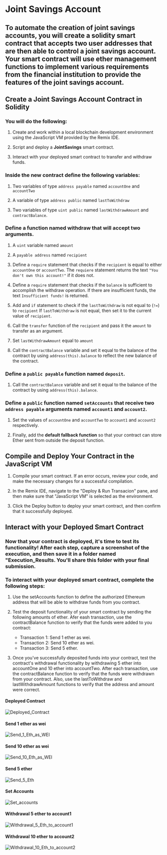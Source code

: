 # Joint Savings Account

## To automate the creation of joint savings accounts, you will create a solidity smart contract that accepts two user addresses that are then able to control a joint savings account. Your smart contract will use ether management functions to implement various requirements from the financial institution to provide the features of the joint savings account.

## Create a Joint Savings Account Contract in Solidity

### You will do the following:

1. Create and work within a local blockchain development environment using the JavaScript VM provided by the Remix IDE.

2. Script and deploy a **JointSavings** smart contract.

3. Interact with your deployed smart contract to transfer and withdraw funds.


### Inside the new contract define the following variables:

1. Two variables of type `address payable` named `accountOne` and `accountTwo`

2. A variable of type `address public` named `lastToWithdraw`

3. Two variables of type `uint public` named `lastWithdrawAmount` and `contractBalance`.
    
### Define a function named **withdraw** that will accept two arguments.

1. A `uint` variable named `amount`

2. A `payable address` named `recipient`

3. Define a `require` statement that checks if the `recipient` is equal to either `accountOne` or `accountTwo`. The `requiere` statement returns the text `"You don't own this account!"` if it does not.
        
4. Define a `require` statement that checks if the `balance` is sufficient to accomplish the withdraw operation. If there are insufficient funds, the text `Insufficient funds!` is returned.
        
5. Add and `if` statement to check if the `lastToWithdraw` is not equal to (`!=`) to `recipient` If `lastToWithdraw` is not equal, then set it to the current value of `recipient`.

6. Call the `transfer` function of the `recipient` and pass it the `amount` to transfer as an argument.

7. Set  `lastWithdrawAmount` equal to `amount`

8. Call the `contractBalance` variable and set it equal to the balance of the contract by using `address(this).balance` to reflect the new balance of the contract.

### Define a `public payable` function named `deposit`.

1. Call the `contractBalance` variable and set it equal to the balance of the contract by using `address(this).balance`.

### Define a `public` function named `setAccounts` that receive two `address payable` arguments named `account1` and `account2`.

1. Set the values of `accountOne` and `accountTwo` to `account1` and `account2` respectively.

2. Finally, add the **default fallback function** so that your contract can store Ether sent from outside the deposit function.
 
## Compile and Deploy Your Contract in the JavaScript VM

1. Compile your smart contract. If an error occurs, review your code, and make the necessary changes for a successful compilation.

2. In the Remix IDE, navigate to the "Deploy & Run Transacion" pane, and then make sure that "JavaScript VM" is selected as the environment.

3. Click the Deploy button to deploy your smart contract, and then confirm that it successfully deployed.

## Interact with your Deployed Smart Contract

### Now that your contract is deployed, it's time to test its functionality! After each step, capture a screenshot of the execution, and then save it in a folder named "Execution_Results. You'll share this folder with your final submission.

### To interact with your deployed smart contract, complete the following steps:

1. Use the setAccounts function to define the authorized Ethereum address that will be able to withdraw funds from you contract.

2. Test the deposit functionality of your smart contract by sending the following amounts of ether. Afer eash transaction, use the contractBalance function to verify that the funds were added to you contract:

    - Transaction 1: Send 1 ether as wei.
    - Transaction 2: Send 10 ether as wei.
    - Transaction 3: Send 5 ether.
    
3. Once you've successfully deposited funds into your contract, test the contract's withdrawal functionality by withdrawing 5 ether into accountOne and 10 ether into accountTwo. After each transaction, use the contractBalance function to verify that the funds were withdrawn from your contract. Also, use the lastToWithdraw and lastWithdrawAmount functions to verify that the address and amount were correct.



#### Deployed Contract

![Deployed_Contract](https://github.com/schroeds20055/Module20_Challenge/blob/main/Execution_Results/Deployed_Contract.png "Deployed_Contract")

#### Send 1 ether as wei

![Send_1_Eth_as_WEI](https://github.com/schroeds20055/Module20_Challenge/blob/main/Execution_Results/Deposit_1_Eth_as_WEI.png "Send_1_Eth_as_WEI")

#### Send 10 ether as wei

![Send_10_Eth_as_WEI](https://github.com/schroeds20055/Module20_Challenge/blob/main/Execution_Results/Deposit_10_Eth_as_WEI.png "Send_10_Eth_as_WEI")

#### Send 5 ether

![Send_5_Eth](https://github.com/schroeds20055/Module20_Challenge/blob/main/Execution_Results/Deposit_5_Eth_as_Ether.png "Send_5_Eth")

#### Set Accounts

![Set_accounts](https://github.com/schroeds20055/Module20_Challenge/blob/main/Execution_Results/Set_Accounts.png "Set_accounts")

#### Withdrawal 5 ether to account1

![Withdrawal_5_Eth_to_account1](https://github.com/schroeds20055/Module20_Challenge/blob/main/Execution_Results/Withdraw_5Eth.png "Withdrawal_5_Eth_to_account1")

#### Withdrawal 10 ether to account2

![Withdrawal_10_Eth_to_account2](https://github.com/schroeds20055/Module20_Challenge/blob/main/Execution_Results/Withdraw_10_Eth.png "Withdrawal_10_Eth_to_account2")